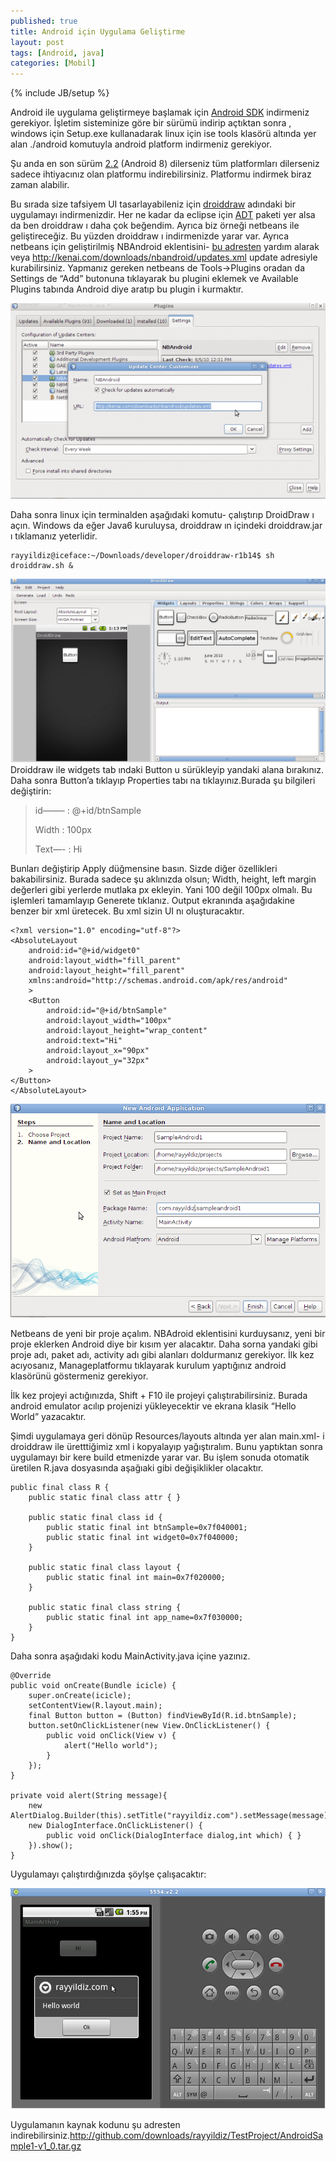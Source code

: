```yaml
---
published: true
title: Android için Uygulama Geliştirme
layout: post
tags: [Android, java]
categories: [Mobil]
---
```

{% include JB/setup %}


Android ile uygulama geliştirmeye başlamak için [Android SDK](http://developer.android.com/sdk/index.html) indirmeniz gerekiyor. İşletim sisteminize göre bir sürümü indirip açtıktan sonra , windows için Setup.exe kullanadarak linux için ise tools klasörü altında yer alan ./android komutuyla android platform indirmeniz gerekiyor.

Şu anda en son sürüm [2.2](http://developer.android.com/sdk/android-2.2.html) (Android 8) dilerseniz tüm platformları dilerseniz sadece ihtiyacınız olan platformu indirebilirsiniz. Platformu indirmek biraz zaman alabilir.

Bu sırada size tafsiyem UI tasarlayabileniz için [droiddraw](http://www.droiddraw.org/) adındaki bir uygulamayı indirmenizdir. Her ne kadar da eclipse için [ADT](http://developer.android.com/sdk/eclipse-adt.html) paketi yer alsa da ben droiddraw ı daha çok beğendim. Ayrıca biz örneği netbeans ile geliştireceğiz. Bu yüzden droiddraw ı indirmenizde yarar var. Ayrıca netbeans için geliştirilmiş NBAndroid eklentisini- [bu adresten](http://wiki.netbeans.org/IntroAndroidDevNetBeans) yardım alarak veya <http://kenai.com/downloads/nbandroid/updates.xml> update adresiyle kurabilirsiniz. Yapmanız gereken netbeans de Tools->Plugins oradan da Settings de “Add” butonuna tıklayarak bu plugini eklemek ve Available Plugins tabında Android diye aratıp bu plugin i kurmaktır.

![Nbandroid Plugin Install](/images/nbandroid_plugin_install-e1275732394906.png)

Daha sonra linux için terminalden aşağıdaki komutu- çalıştırıp DroidDraw ı açın. Windows da eğer Java6 kuruluysa, droiddraw ın içindeki droiddraw.jar ı tıklamanız yeterlidir.

	rayyildiz@iceface:~/Downloads/developer/droiddraw-r1b14$ sh droiddraw.sh &
	
![Droiddraw](/images/droiddraw1.png)
Droiddraw ile widgets tab ındaki Button u sürükleyip yandaki alana bırakınız. Daha sonra Button’a tıklayıp Properties tabı na tıklayınız.Burada şu bilgileri değiştirin:

>id——– : @+id/btnSample
>
>Width : 100px
>
>Text—- : Hi

Bunları değiştirip Apply düğmensine basın. Sizde diğer özellikleri bakabilirsiniz. Burada sadece şu aklınızda olsun; Width, height, left margin değerleri gibi yerlerde mutlaka px ekleyin. Yani 100 değil 100px olmalı. Bu işlemleri tamamlayıp Generete tıklanız. Output ekranında aşağıdakine benzer bir xml üretecek. Bu xml sizin UI nı oluşturacaktır.

	<?xml version="1.0" encoding="utf-8"?>
	<AbsoluteLayout
		android:id="@+id/widget0"
		android:layout_width="fill_parent"
		android:layout_height="fill_parent"
		xmlns:android="http://schemas.android.com/apk/res/android"
		>
		<Button
			android:id="@+id/btnSample"
			android:layout_width="100px"
			android:layout_height="wrap_content"
			android:text="Hi"
			android:layout_x="90px"
			android:layout_y="32px"
		>
	</Button>
	</AbsoluteLayout>
	
![Android New Project](/images/android_new_project1.png)

Netbeans de yeni bir proje açalım. NBAdroid eklentisini kurduysanız, yeni bir proje eklerken Android diye bir kısım yer alacaktır. Daha sorna yandaki gibi proje adı, paket adı, activity adı gibi alanları doldurmanız gerekiyor. İlk kez acıyosanız, Manageplatformu tıklayarak kurulum yaptığınız android klasörünü göstermeniz gerekiyor.

İlk kez projeyi actığınızda, Shift + F10 ile projeyi çalıştırabilirsiniz. Burada android emulator acılıp projenizi yükleyecektir ve ekrana klasik “Hello World” yazacaktır.

Şimdi uygulamaya geri dönüp Resources/layouts altında yer alan main.xml- i droiddraw ile üretttiğimiz xml i kopyalayıp yağıştıralım. Bunu yaptıktan sonra uygulamayı bir kere build etmenizde yarar var. Bu işlem sonuda otomatik üretilen R.java dosyasında aşağıaki gibi değişiklikler olacaktır.

	public final class R {
   		public static final class attr { }
 
   		public static final class id {
      		public static final int btnSample=0x7f040001;
      		public static final int widget0=0x7f040000;
  		}
 
  		public static final class layout {
    		public static final int main=0x7f020000;
  		}
 
  		public static final class string {
    		public static final int app_name=0x7f030000;
  		}
	}

Daha sonra aşağıdaki kodu MainActivity.java içine yazınız.

	@Override
	public void onCreate(Bundle icicle) {
   		super.onCreate(icicle);
   		setContentView(R.layout.main);
   		final Button button = (Button) findViewById(R.id.btnSample);
   		button.setOnClickListener(new View.OnClickListener() {
      		public void onClick(View v) {
         		alert("Hello world");
      		}
   		});
	}
 
	private void alert(String message){
   		new AlertDialog.Builder(this).setTitle("rayyildiz.com").setMessage(message).setNeutralButton("Ok",
      	new DialogInterface.OnClickListener() {
        	public void onClick(DialogInterface dialog,int which) { }
      	}).show();
	}

Uygulamayı çalıştırdığınızda şöylşe çalışacaktır:

![Application Run](/images/application_run1.png)

Uygulamanın kaynak kodunu şu adresten indirebilirsiniz.<http://github.com/downloads/rayyildiz/TestProject/AndroidSample1-v1_0.tar.gz>